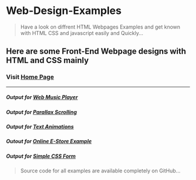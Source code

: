 # Web-Design-Examples
>Have a look on diffrent HTML Webpages Examples and get known with HTML CSS and javascript easily and Quickly...
## Here are some Front-End Webpage designs with HTML and CSS mainly

### Visit [Home Page](https://prince-jagani.github.io/Web-Design-Examples/)
***

##### Output for [Web Music Player](https://prince-jagani.github.io/Web-Design-Examples/Web%20Music%20Player/)
##### Output for [Parallax Scrolling](https://prince-jagani.github.io/Web-Design-Examples/Parallax%20Scrolling/)
##### Output for [Text Animations](https://prince-jagani.github.io/Web-Design-Examples/Text%20Animations)
##### Outout for [Online E-Store Example](https://prince-jagani.github.io/Web-Design-Examples/School%20E-Store%20Example/)
##### Output for [Simple CSS Form](https://prince-jagani.github.io/Web-Design-Examples/Simple%20CSS%20Form/form.html)


> Source code for all examples are available completely on GitHub...

